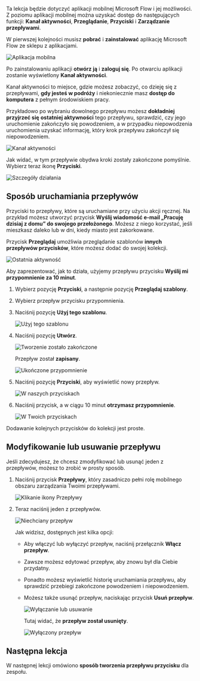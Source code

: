 Ta lekcja będzie dotyczyć aplikacji mobilnej Microsoft Flow i jej możliwości. Z poziomu aplikacji mobilnej można uzyskać dostęp do następujących funkcji: **Kanał aktywności**, **Przeglądanie**, **Przyciski** i **Zarządzanie przepływami**.

W pierwszej kolejności musisz **pobrać** i **zainstalować** aplikację Microsoft Flow ze sklepu z aplikacjami.

![Aplikacja mobilna](./media/learning-mobile-app/open-mobile-app.png)

Po zainstalowaniu aplikacji **otwórz ją** i **zaloguj się**. Po otwarciu aplikacji zostanie wyświetlony **Kanał aktywności**.

Kanał aktywności to miejsce, gdzie możesz zobaczyć, co dzieję się z przepływami, **gdy jesteś w podróży** i niekoniecznie masz **dostęp do komputera** z pełnym środowiskiem pracy.

Przykładowo po wybraniu dowolnego przepływu możesz **dokładniej przyjrzeć się** **ostatniej aktywności** tego przepływu, sprawdzić, czy jego uruchomienie zakończyło się powodzeniem, a w przypadku niepowodzenia uruchomienia uzyskać informację, który krok przepływu zakończył się niepowodzeniem.

![Kanał aktywności](./media/learning-mobile-app/see-all-activity.png)

Jak widać, w tym przepływie obydwa kroki zostały zakończone pomyślnie. Wybierz teraz ikonę **Przyciski**.

![Szczegóły działania](./media/learning-mobile-app/activity-details.png)

## <a name="how-flows-are-started"></a>Sposób uruchamiania przepływów
   Przyciski to przepływy, które są uruchamiane przy użyciu akcji ręcznej. Na przykład możesz utworzyć przycisk **Wyślij wiadomość e-mail „Pracuję dzisiaj z domu” do swojego przełożonego**.
Możesz z niego korzystać, jeśli mieszkasz daleko lub w dni, kiedy miasto jest zakorkowane.

Przycisk **Przeglądaj** umożliwia przeglądanie szablonów **innych przepływów przycisków**, które możesz dodać do swojej kolekcji.

![Ostatnia aktywność](./media/learning-mobile-app/click-browse-button.png)

Aby zaprezentować, jak to działa, użyjemy przepływu przycisku **Wyślij mi przypomnienie za 10 minut**.

1. Wybierz pozycję **Przyciski**, a następnie pozycję **Przeglądaj szablony**.
2. Wybierz przepływ przycisku przypomnienia.
3. Naciśnij pozycję **Użyj tego szablonu**.
   
    ![Użyj tego szablonu](./media/learning-mobile-app/use-this-template.png)
4. Naciśnij pozycję **Utwórz**.
   
    ![Tworzenie zostało zakończone](./media/learning-mobile-app/create-complete.png)
   
    Przepływ został **zapisany**.
   
    ![Ukończone przypomnienie](./media/learning-mobile-app/complete-reminder.png)
5. Naciśnij pozycję **Przyciski**, aby wyświetlić nowy przepływ. 
   
    ![W naszych przyciskach](./media/learning-mobile-app/button-send-reminder.png)
6. Naciśnij przycisk, a w ciągu 10 minut **otrzymasz przypomnienie**.
   
    ![W Twoich przyciskach](./media/learning-mobile-app/in-your-collection.png)

Dodawanie kolejnych przycisków do kolekcji jest proste.

## <a name="modify-or-delete-a-flow"></a>Modyfikowanie lub usuwanie przepływu
Jeśli zdecydujesz, że chcesz zmodyfikować lub usunąć jeden z przepływów, możesz to zrobić w prosty sposób.

1. Naciśnij przycisk **Przepływy**, który zasadniczo pełni rolę mobilnego obszaru zarządzania Twoimi przepływami.
   
    ![Klikanie ikony Przepływy](./media/learning-mobile-app/click-flows-button.png)
2. Teraz naciśnij jeden z przepływów.
   
    ![Niechciany przepływ](./media/learning-mobile-app/send-a-reminder.png)
   
    Jak widzisz, dostępnych jest kilka opcji:
   
   * Aby włączyć lub wyłączyć przepływ, naciśnij przełącznik **Włącz przepływ**.
   * Zawsze możesz edytować przepływ, aby znowu był dla Ciebie przydatny. 
   * Ponadto możesz wyświetlić historię uruchamiania przepływu, aby sprawdzić przebiegi zakończone powodzeniem i niepowodzeniem.
   * Możesz także usunąć przepływ, naciskając przycisk **Usuń przepływ**.
     
     ![Wyłączanie lub usuwanie](./media/learning-mobile-app/disable-delete.png)
     
     Tutaj widać, że **przepływ został usunięty**.
     
     ![Wyłączony przepływ](./media/learning-mobile-app/disabled-flow.png)

## <a name="next-lesson"></a>Następna lekcja
W następnej lekcji omówiono **sposób tworzenia przepływu przycisku** dla zespołu. 

